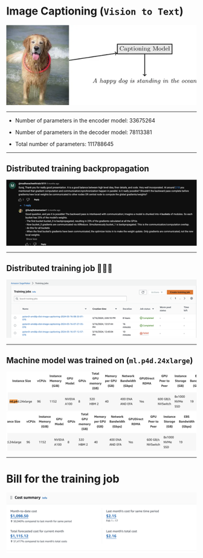 # Image Captioning (`Vision to Text`)

![image captioning](./assets/image-caption-readme.webp)

---

- Number of parameters in the encoder model: 33675264

- Number of parameters in the decoder model: 78113381

- Total number of parameters: 111788645

---

## Distributed training backpropagation

![distributed training backpropagation](./assets/distributed-training-backpropagation.png)

---

## Distributed training job 🧑🏻‍🌾

![distributed training job](./assets/distributed-training-job.png)

---

## Machine model was trained on (`ml.p4d.24xlarge`)

![machine 1](./assets/machine-1.png)
<br/>
![machine 2](./assets/machine-2.png)

---

# Bill for the training job

![bill](./assets/bill.png)